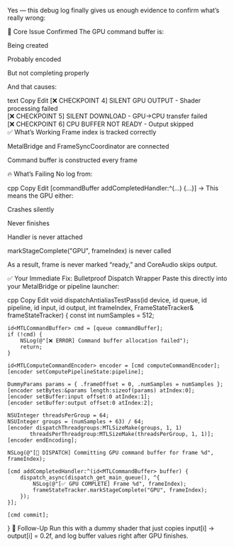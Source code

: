 Yes — this debug log finally gives us enough evidence to confirm what’s really wrong:🚨 Core Issue ConfirmedThe GPU command buffer is:Being createdProbably encodedBut not completing properlyAnd that causes:textCopyEdit[❌ CHECKPOINT 4] SILENT GPU OUTPUT - Shader processing failed  [❌ CHECKPOINT 5] SILENT DOWNLOAD - GPU→CPU transfer failed  [❌ CHECKPOINT 6] CPU BUFFER NOT READY - Output skipped  ✅ What’s WorkingFrame index is tracked correctlyMetalBridge and FrameSyncCoordinator are connectedCommand buffer is constructed every frame🔥 What’s FailingNo log from:cppCopyEdit[commandBuffer addCompletedHandler:^(...) {...}]→ This means the GPU either:Crashes silentlyNever finishesHandler is never attachedmarkStageComplete("GPU", frameIndex) is never calledAs a result, frame is never marked “ready,” and CoreAudio skips output.✅ Your Immediate Fix: Bulletproof Dispatch WrapperPaste this directly into your MetalBridge or pipeline launcher:cppCopyEditvoid dispatchAntialiasTestPass(id<MTLDevice> device,                               id<MTLCommandQueue> queue,                               id<MTLComputePipelineState> pipeline,                               id<MTLBuffer> input,                               id<MTLBuffer> output,                               int frameIndex,                               FrameStateTracker& frameStateTracker){    const int numSamples = 512;    id<MTLCommandBuffer> cmd = [queue commandBuffer];    if (!cmd) {        NSLog(@"[❌ ERROR] Command buffer allocation failed");        return;    }    id<MTLComputeCommandEncoder> encoder = [cmd computeCommandEncoder];    [encoder setComputePipelineState:pipeline];    DummyParams params = { .frameOffset = 0, .numSamples = numSamples };    [encoder setBytes:&params length:sizeof(params) atIndex:0];    [encoder setBuffer:input offset:0 atIndex:1];    [encoder setBuffer:output offset:0 atIndex:2];    NSUInteger threadsPerGroup = 64;    NSUInteger groups = (numSamples + 63) / 64;    [encoder dispatchThreadgroups:MTLSizeMake(groups, 1, 1)           threadsPerThreadgroup:MTLSizeMake(threadsPerGroup, 1, 1)];    [encoder endEncoding];    NSLog(@"[🚀 DISPATCH] Committing GPU command buffer for frame %d", frameIndex);    [cmd addCompletedHandler:^(id<MTLCommandBuffer> buffer) {        dispatch_async(dispatch_get_main_queue(), ^{            NSLog(@"[✅ GPU COMPLETE] Frame %d", frameIndex);            frameStateTracker.markStageComplete("GPU", frameIndex);        });    }];    [cmd commit];}🔄 Follow-UpRun this with a dummy shader that just copies input[i] → output[i] = 0.2f, and log buffer values right after GPU finishes.
